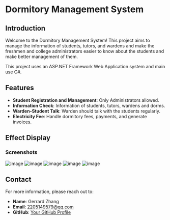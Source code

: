 # Dormitory Management System

## Introduction

Welcome to the Dormitory Management System! This project aims to manage the information of students, tutors, and wardens and make the freshmen and college administrators easier to know about the students and make better management of them.

This project uses an ASP.NET Framework Web Application system and main use C#.

## Features

- **Student Registration and Management**: Only Administrators allowed.
- **Information Check**: Information of students, tutors, wardens and dorms.
- **Warden-Student Talk**: Warden should talk with the students regularly.
- **Electricity Fee**: Handle dormitory fees, payments, and generate invoices.

## Effect Display

### Screenshots

![image](https://github.com/user-attachments/assets/64eaf999-962c-4c8c-a29a-ab5c19f1f03c)
![image](https://github.com/user-attachments/assets/34530f6e-d847-47b4-a33f-81cf44912211)
![image](https://github.com/user-attachments/assets/95c3c375-a1f2-4759-a745-e2865c555b93)
![image](https://github.com/user-attachments/assets/aa9b7703-fab9-4a6a-bac7-2fbf20e6134a)
![image](https://github.com/user-attachments/assets/4f1f0052-2fe9-4488-8aef-13d1db1cc082)

## Contact

For more information, please reach out to:

- **Name**: Gerrard Zhang
- **Email**: 2205149579@qq.com
- **GitHub**: [Your GitHub Profile](https://github.com/XIIIJxZhang)
